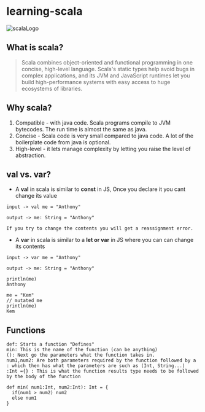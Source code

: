 # learning-scala

![scalaLogo](https://www.openprogrammer.info/wp-content/uploads/2018/08/scala-lang-card.png)

## What is scala? 
>Scala combines object-oriented and functional programming in one concise, high-level language. Scala's static types help avoid bugs in complex applications, and its JVM and JavaScript runtimes let you build high-performance systems with easy access to huge ecosystems of libraries.

## Why scala?
1. Compatible - with java code. Scala programs compile to JVM bytecodes. The run time is almost the same as java. 
2. Concise - Scala code is very small compared to java code. A lot of the boilerplate code from java is optional.  
3. High-level - it lets manage complexity by letting you raise the level of abstraction.

##  val vs. var? 
* A **val**  in scala is similar to **const** in JS, Once you declare it you cant change its value 
```
input -> val me = "Anthony"

output -> me: String = "Anthony"

If you try to change the contents you will get a reassignment error.

```

* A **var** in scala is similar to a **let or var** in JS where you can can change its contents

```
input -> var me = "Anthony"

output -> me: String = "Anthony"

println(me)
Anthony

me = "Kem"
// mutated me
println(me)
Kem

```

##  Functions
```
def: Starts a function "Defines"
min: This is the name of the function (can be anything)
(): Next go the parameters what the function takes in. 
num1,num2: Are both parameters required by the function followed by a : which then has what the parameters are such as (Int, String...)
:Int ={} : This is what the function results type needs to be followed by the body of the function

def min( num1:Int, num2:Int): Int = {
  if(num1 > num2) num2
  else num1 
}

```
